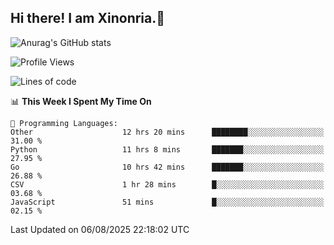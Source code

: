 ## Hi there! I am Xinonria.👋

![Anurag's GitHub stats](https://status-git-main-xinonrias-projects-f26540e3.vercel.app/api?username=xinonria&hide=stars,issues)

<!--START_SECTION:waka-->
![Profile Views](http://img.shields.io/badge/Profile%20Views-0-blue)

![Lines of code](https://img.shields.io/badge/From%20Hello%20World%20I%27ve%20Written-5.3%20million%20lines%20of%20code-blue)

📊 **This Week I Spent My Time On** 

```text
💬 Programming Languages: 
Other                    12 hrs 20 mins      ████████░░░░░░░░░░░░░░░░░   31.00 % 
Python                   11 hrs 8 mins       ███████░░░░░░░░░░░░░░░░░░   27.95 % 
Go                       10 hrs 42 mins      ███████░░░░░░░░░░░░░░░░░░   26.88 % 
CSV                      1 hr 28 mins        █░░░░░░░░░░░░░░░░░░░░░░░░   03.68 % 
JavaScript               51 mins             █░░░░░░░░░░░░░░░░░░░░░░░░   02.15 % 
```


 Last Updated on 06/08/2025 22:18:02 UTC
<!--END_SECTION:waka-->

<!--
**xinonria/xinonria** is a ✨ _special_ ✨ repository because its `README.md` (this file) appears on your GitHub profile.

Here are some ideas to get you started:

- 🔭 I’m currently working on ...
- 🌱 I’m currently learning ...
- 👯 I’m looking to collaborate on ...
- 🤔 I’m looking for help with ...
- 💬 Ask me about ...
- 📫 How to reach me: ...
- 😄 Pronouns: ...
- ⚡ Fun fact: ...
-->
